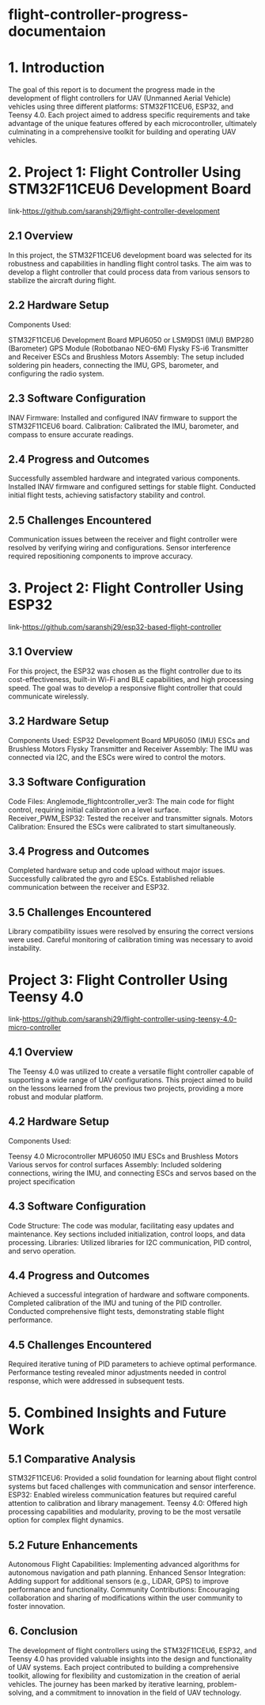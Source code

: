 # flight-controller-progress-documentaion

# 1. Introduction
The goal of this report is to document the progress made in the development of flight controllers for UAV (Unmanned Aerial Vehicle) vehicles using three different platforms: STM32F11CEU6, ESP32, and Teensy 4.0. Each project aimed to address specific requirements and take advantage of the unique features offered by each microcontroller, ultimately culminating in a comprehensive toolkit for building and operating UAV vehicles.

# 2.  Project 1: Flight Controller Using STM32F11CEU6 Development Board
link-https://github.com/saranshj29/flight-controller-development

## 2.1  Overview
In this project, the STM32F11CEU6 development board was selected for its robustness and capabilities in handling flight control tasks. The aim was to develop a flight controller that could process data from various sensors to stabilize the aircraft during flight.

## 2.2 Hardware Setup
Components Used:

STM32F11CEU6 Development Board
MPU6050 or LSM9DS1 (IMU)
BMP280 (Barometer)
GPS Module (Robotbanao NEO-6M)
Flysky FS-i6 Transmitter and Receiver
ESCs and Brushless Motors
Assembly: The setup included soldering pin headers, connecting the IMU, GPS, barometer, and configuring the radio system.

## 2.3 Software Configuration
INAV Firmware: Installed and configured INAV firmware to support the STM32F11CEU6 board.
Calibration: Calibrated the IMU, barometer, and compass to ensure accurate readings.


## 2.4 Progress and Outcomes
Successfully assembled hardware and integrated various components.
Installed INAV firmware and configured settings for stable flight.
Conducted initial flight tests, achieving satisfactory stability and control.


## 2.5 Challenges Encountered
Communication issues between the receiver and flight controller were resolved by verifying wiring and configurations.
Sensor interference required repositioning components to improve accuracy.


# 3. Project 2: Flight Controller Using ESP32
link-https://github.com/saranshj29/esp32-based-flight-controller
## 3.1 Overview
For this project, the ESP32 was chosen as the flight controller due to its cost-effectiveness, built-in Wi-Fi and BLE capabilities, and high processing speed. The goal was to develop a responsive flight controller that could communicate wirelessly.

## 3.2 Hardware Setup
Components Used:
ESP32 Development Board
MPU6050 (IMU)
ESCs and Brushless Motors
Flysky Transmitter and Receiver
Assembly: The IMU was connected via I2C, and the ESCs were wired to control the motors.

## 3.3 Software Configuration

Code Files:
Anglemode_flightcontroller_ver3: The main code for flight control, requiring initial calibration on a level surface.
Receiver_PWM_ESP32: Tested the receiver and transmitter signals.
Motors Calibration: Ensured the ESCs were calibrated to start simultaneously.

## 3.4 Progress and Outcomes
Completed hardware setup and code upload without major issues.
Successfully calibrated the gyro and ESCs.
Established reliable communication between the receiver and ESP32.

## 3.5 Challenges Encountered
Library compatibility issues were resolved by ensuring the correct versions were used.
Careful monitoring of calibration timing was necessary to avoid instability.

# Project 3: Flight Controller Using Teensy 4.0
 link-https://github.com/saranshj29/flight-controller-using-teensy-4.0-micro-controller


## 4.1 Overview
The Teensy 4.0 was utilized to create a versatile flight controller capable of supporting a wide range of UAV configurations. This project aimed to build on the lessons learned from the previous two projects, providing a more robust and modular platform.

## 4.2 Hardware Setup
Components Used:

Teensy 4.0 Microcontroller
MPU6050 IMU
ESCs and Brushless Motors
Various servos for control surfaces
Assembly: Included soldering connections, wiring the IMU, and connecting ESCs and servos based on the project specification

## 4.3 Software Configuration
Code Structure: The code was modular, facilitating easy updates and maintenance. Key sections included initialization, control loops, and data processing.
Libraries: Utilized libraries for I2C communication, PID control, and servo operation.

## 4.4 Progress and Outcomes
Achieved a successful integration of hardware and software components.
Completed calibration of the IMU and tuning of the PID controller.
Conducted comprehensive flight tests, demonstrating stable flight performance.

## 4.5 Challenges Encountered
Required iterative tuning of PID parameters to achieve optimal performance.
Performance testing revealed minor adjustments needed in control response, which were addressed in subsequent tests.

# 5. Combined Insights and Future Work
## 5.1 Comparative Analysis
STM32F11CEU6: Provided a solid foundation for learning about flight control systems but faced challenges with communication and sensor interference.
ESP32: Enabled wireless communication features but required careful attention to calibration and library management.
Teensy 4.0: Offered high processing capabilities and modularity, proving to be the most versatile option for complex flight dynamics.

## 5.2 Future Enhancements
Autonomous Flight Capabilities: Implementing advanced algorithms for autonomous navigation and path planning.
Enhanced Sensor Integration: Adding support for additional sensors (e.g., LiDAR, GPS) to improve performance and functionality.
Community Contributions: Encouraging collaboration and sharing of modifications within the user community to foster innovation.

## 6. Conclusion
The development of flight controllers using the STM32F11CEU6, ESP32, and Teensy 4.0 has provided valuable insights into the design and functionality of UAV systems. Each project contributed to building a comprehensive toolkit, allowing for flexibility and customization in the creation of aerial vehicles. The journey has been marked by iterative learning, problem-solving, and a commitment to innovation in the field of UAV technology.

